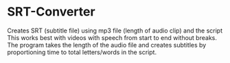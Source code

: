 # SRT-Converter
Creates SRT (subtitle file) using mp3 file (length of audio clip) and the script
This works best with videos with speech from start to end without breaks. The program takes the length of the audio file and
creates subtitles by proportioning time to total letters/words in the script.
